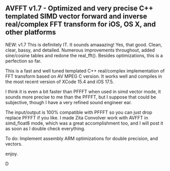 
AVFFT v1.7 - Optimized and very precise C++ templated SIMD vector forward and inverse real/complex FFT transform for iOS, OS X, and other platforms
----------------------------------------------------------------------------------------------------------------

NEW:  v1.7 This is definitely IT. It sounds amaaazing! Yes, that good. Clean, clear, bassy, and detailed.
      Numerous improvements throughout, added sine/cosine tables and redone the real_fft(). Besides optimizations,
      this is a perfection so far. 

This is a fast and well tuned templated C++ real/complex implementation of FFT transform based on 
AV MPEG C version. It works well and compiles in the most recent version of XCode 15.4 and iOS 17.5. 

I think it is even a bit faster than PFFFT when used in simd vector mode, it sounds more precise 
to me than the PFFFT, but I suppose that could be subjective, though I have a very refined 
sound engineer ear.

The input/output is 100% compatible with PFFFT so you can just drop replace PFFFT if you like. 
I made Zita Convolver work with AVFFT in simd_float8 mode, which was a great accomplishment too,
and I will post it as soon as I double check everything. 

To do: Implement assembly ARM optimizations for double precision, and vectors.

enjoy.

D
